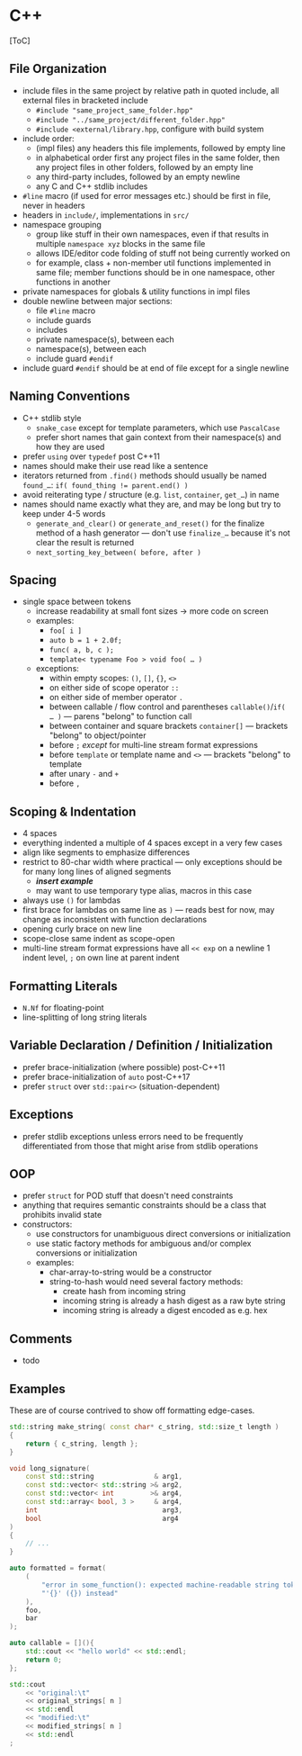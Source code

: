 # C++

[ToC]


## File Organization

* include files in the same project by relative path in quoted include, all external files in bracketed include
    * `#include "same_project_same_folder.hpp"`
    * `#include "../same_project/different_folder.hpp"`
    * `#include <external/library.hpp`, configure with build system
* include order:
    * (impl files) any headers this file implements, followed by empty line
    * in alphabetical order first any project files in the same folder, then any project files in other folders, followed by an empty line
    * any third-party includes, followed by an empty newline
    * any C and C++ stdlib includes
* `#line` macro (if used for error messages etc.) should be first in file, never in headers
* headers in `include/`, implementations in `src/`
* namespace grouping
    * group like stuff in their own namespaces, even if that results in multiple `namespace xyz` blocks in the same file
    * allows IDE/editor code folding of stuff not being currently worked on
    * for example, class + non-member util functions implemented in same file; member functions should be in one namespace, other functions in another
* private namespaces for globals & utility functions in impl files
* double newline between major sections:
    * file `#line` macro
    * include guards
    * includes
    * private namespace(s), between each
    * namespace(s), between each
    * include guard `#endif`
* include guard `#endif` should be at end of file except for a single newline


## Naming Conventions

* C++ stdlib style
    * `snake_case` except for template parameters, which use `PascalCase`
    * prefer short names that gain context from their namespace(s) and how they are used
* prefer `using` over `typedef` post C++11
* names should make their use read like a sentence
* iterators returned from `.find()` methods should usually be named `found_…`: `if( found_thing != parent.end() )`
* avoid reiterating type / structure (e.g. `list`, `container`, `get_…`) in name
* names should name exactly what they are, and may be long but try to keep under 4-5 words
    * `generate_and_clear()` or `generate_and_reset()` for the finalize method of a hash generator — don't use `finalize_…` because it's not clear the result is returned
    * `next_sorting_key_between( before, after )`


## Spacing

* single space between tokens
    * increase readability at small font sizes → more code on screen
    * examples:
        * `foo[ i ]`
        * `auto b = 1 + 2.0f;`
        * `func( a, b, c );`
        * `template< typename Foo > void foo( … )`
    * exceptions:
        * within empty scopes: `()`, `[]`, `{}`, `<>`
        * on either side of scope operator `::`
        * on either side of member operator `.`
        * between callable / flow control and parentheses `callable()`/`if( … )` — parens "belong" to function call
        * between container and square brackets `container[]` — brackets "belong" to object/pointer
        * before `;` *except* for multi-line stream format expressions
        * before `template` or template name and `<>` — brackets "belong" to template
        * after unary `-` and `+`
        * before `,`


## Scoping & Indentation

* 4 spaces
* everything indented a multiple of 4 spaces except in a very few cases
* align like segments to emphasize differences
* restrict to 80-char width where practical — only exceptions should be for many long lines of aligned segments
    * ***insert example***
    * may want to use temporary type alias, macros in this case
* always use `()` for lambdas
* first brace for lambdas on same line as `)` — reads best for now, may change as inconsistent with function declarations
* opening curly brace on new line
* scope-close same indent as scope-open
* multi-line stream format expressions have all `<< exp` on a newline 1 indent level, `;` on own line at parent indent


## Formatting Literals

* `N.Nf` for floating-point
* line-splitting of long string literals


## Variable Declaration / Definition / Initialization

* prefer brace-initialization (where possible) post-C++11
* prefer brace-initialization of `auto` post-C++17
* prefer `struct` over `std::pair<>` (situation-dependent)


## Exceptions

* prefer stdlib exceptions unless errors need to be frequently differentiated from those that might arise from stdlib operations


## OOP

* prefer `struct` for POD stuff that doesn't need constraints
* anything that requires semantic constraints should be a class that prohibits invalid state
* constructors:
    * use constructors for unambiguous direct conversions or initialization
    * use static factory methods for ambiguous and/or complex conversions or initialization
    * examples:
        * char-array-to-string would be a constructor
        * string-to-hash would need several factory methods:
            * create hash from incoming string
            * incoming string is already a hash digest as a raw byte string
            * incoming string is already a digest encoded as e.g. hex


## Comments

* todo


## Examples

These are of course contrived to show off formatting edge-cases.

```cpp
std::string make_string( const char* c_string, std::size_t length )
{
    return { c_string, length };
}
```

```cpp
void long_signature(
    const std::string               & arg1,
    const std::vector< std::string >& arg2,
    const std::vector< int         >& arg4,
    const std::array< bool, 3 >     & arg4,
    int                               arg3,
    bool                              arg4
)
{
    // ...
}
```

```cpp
auto formatted = format(
    (
        "error in some_function(): expected machine-readable string token, got "
        "'{}' ({}) instead"
    ),
    foo,
    bar
);
```

```cpp
auto callable = [](){
    std::cout << "hello world" << std::endl;
    return 0;
};
```

```cpp
std::cout
    << "original:\t"
    << original_strings[ n ]
    << std::endl
    << "modified:\t"
    << modified_strings[ n ]
    << std::endl
;
```